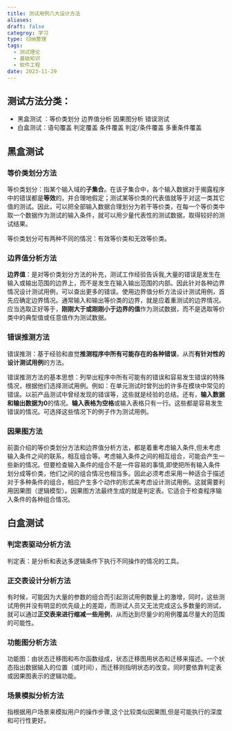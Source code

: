 ```yaml
---
title: 测试用例八大设计方法
aliases: 
draft: false
categroy: 学习
type: 归纳整理
tags:
  - 测试理论
  - 基础知识
  - 软件工程
date: 2023-11-29
---
```

## 测试方法分类：

- 黑盒测试 ：等价类划分 边界值分析 因果图分析 错误测试
- 白盒测试：语句覆盖 判定覆盖 条件覆盖 判定/条件覆盖 多重条件覆盖

## 黑盒测试
### 等价类划分方法

等价类划分：指某个输入域的**子集合**。在该子集合中，各个输入数据对于揭露程序中的错误都是**等效**的，并合理地假定；测试某等价类的代表值就等于对这一类其它值的测试。因此，可以把全部输入数据合理划分为若干等价类，在每一个等价类中取一个数据作为测试的输入条件，就可以用少量代表性的测试数据，取得较好的测试结果。

等价类划分可有两种不同的情况：有效等价类和无效等价类。

### 边界值分析方法

**边界值**：是对等价类划分方法的补充，测试工作经验告诉我,大量的错误是发生在输入或输出范围的边界上，而不是发生在输入输出范围的内部。因此针对各种边界情况设计测试用例，可以查出更多的错误。使用边界值分析方法设计测试用例，首先应确定边界情况。通常输入和输出等价类的边界，就是应着重测试的边界情况。应当选取正好等于，**刚刚大于或刚刚小于边界的值**作为测试数据，而不是选取等价类中的典型值或任意值作为测试数据。

### 错误推测方法

错误推测：基于经验和直觉**推测程序中所有可能存在的各种错误**，从而**有针对性的设计测试用例**的方法。

错误推测方法的基本思想：列举出程序中所有可能有的错误和容易发生错误的特殊情况，根据他们选择测试用例。例如：在单元测试时曾列出的许多在模块中常见的错误。以前产品测试中曾经发现的错误等，这些就是经验的总结。还有，**输入数据和输出数据为0**的情况。**输入表格为空格**或输入表格只有一行。这些都是容易发生错误的情况。可选择这些情况下的例子作为测试用例。

### 因果图方法

前面介绍的等价类划分方法和边界值分析方法，都是着重考虑输入条件,但未考虑输入条件之间的联系，相互组合等。考虑输入条件之间的相互组合，可能会产生一些新的情况。但要检查输入条件的组合不是一件容易的事情,即使把所有输入条件划分成等价类，他们之间的组合情况也相当多。因此必须考虑采用一种适合于描述对于多种条件的组合，相应产生多个动作的形式来考虑设计测试用例。这就需要利用因果图（逻辑模型）。因果图方法最终生成的就是判定表。它适合于检查程序输入条件的各种组合情况。

## 白盒测试

### 判定表驱动分析方法

判定表：是分析和表达多逻辑条件下执行不同操作的情况的工具。

### 正交表设计分析方法

有时候，可能因为大量的参数的组合而引起测试用例数量上的激增，同时，这些测试用例并没有明显的优先级上的差距，而测试人员又无法完成这么多数量的测试，就可以通过**正交表来进行缩减一些用例**，从而达到尽量少的用例覆盖尽量大的范围的可能性。

### 功能图分析方法

功能图：由状态迁移图和布尔函数组成，状态迁移图用状态和迁移来描述。一个状态指出数据输入的位置（或时间），而迁移则指明状态的改变。同时要依靠判定表或因果图表示的逻辑功能。

### 场景模拟分析方法

指根据用户场景来模拟用户的操作步骤,这个比较类似因果图,但是可能执行的深度和可行性更好。